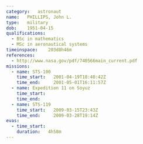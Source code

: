 ```yaml
---
category:	astronaut
name:	PHILLIPS, John L.
type:	military
dob:	1951-04-15
qualifications:
  - BSc in mathematics
  - MSc in aeronautical systems
timeinspace:	203d8h46m
references:
  - http://www.nasa.gov/pdf/740566main_current.pdf
missions:
  - name: STS-100
    time_start:   2001-04-19T18:40:42Z
    time_end:     2001-05-01T16:11:57Z
  - name: Expedition 11 on Soyuz
    time_start:   
    time_end:     
  - name: STS-119
    time_start:   2009-03-15T23:43Z
    time_end:     2009-03-28T19:14Z
evas:
  - time_start: 
    duration:   4h58m
---
```

